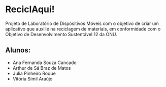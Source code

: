 # ReciclAqui!

Projeto de Laboratório de Dispósitivos Móveis com o objetivo de criar um aplicativo que auxilie na reciclagem de materiais, em conformidade com o Objetivo de Desenvolvimento Sustentável 12 da ONU.

## Alunos:
- Ana Fernanda Souza Cancado
- Arthur de Sá Braz de Matos
- Júlia Pinheiro Roque
- Vitória Símil Araújo
